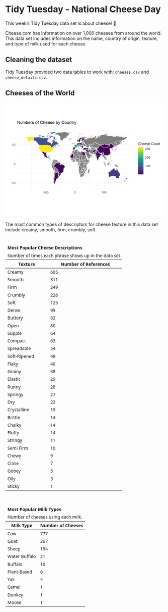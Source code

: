 
<!-- README.md is generated from README.Rmd. Please edit that file -->

# Tidy Tuesday - National Cheese Day

<!-- badges: start -->
<!-- badges: end -->

This week’s Tidy Tuesday data set is about cheese! 🧀

Cheese.com has information on over 1,000 cheeses from around the world.
This data set includes information on the name, country of origin,
texture, and type of milk used for each cheese.

## Cleaning the dataset

Tidy Tuesday provided two data tables to work with: `cheeses.csv` and
`cheese_details.csv`.

## Cheeses of the World

![](README_files/figure-gfm/cheese_map-1.png)<!-- -->

The most common types of descriptors for cheese texture in this data set
include creamy, smooth, firm, crumbly, soft.

<div id="vritnaojof" style="padding-left:0px;padding-right:0px;padding-top:10px;padding-bottom:10px;overflow-x:auto;overflow-y:auto;width:auto;height:auto;">
<style>#vritnaojof table {
  font-family: system-ui, 'Segoe UI', Roboto, Helvetica, Arial, sans-serif, 'Apple Color Emoji', 'Segoe UI Emoji', 'Segoe UI Symbol', 'Noto Color Emoji';
  -webkit-font-smoothing: antialiased;
  -moz-osx-font-smoothing: grayscale;
}
&#10;#vritnaojof thead, #vritnaojof tbody, #vritnaojof tfoot, #vritnaojof tr, #vritnaojof td, #vritnaojof th {
  border-style: none;
}
&#10;#vritnaojof p {
  margin: 0;
  padding: 0;
}
&#10;#vritnaojof .gt_table {
  display: table;
  border-collapse: collapse;
  line-height: normal;
  margin-left: auto;
  margin-right: auto;
  color: #333333;
  font-size: 16px;
  font-weight: normal;
  font-style: normal;
  background-color: #FFFFFF;
  width: auto;
  border-top-style: solid;
  border-top-width: 2px;
  border-top-color: #A8A8A8;
  border-right-style: none;
  border-right-width: 2px;
  border-right-color: #D3D3D3;
  border-bottom-style: solid;
  border-bottom-width: 2px;
  border-bottom-color: #A8A8A8;
  border-left-style: none;
  border-left-width: 2px;
  border-left-color: #D3D3D3;
}
&#10;#vritnaojof .gt_caption {
  padding-top: 4px;
  padding-bottom: 4px;
}
&#10;#vritnaojof .gt_title {
  color: #333333;
  font-size: 125%;
  font-weight: initial;
  padding-top: 4px;
  padding-bottom: 4px;
  padding-left: 5px;
  padding-right: 5px;
  border-bottom-color: #FFFFFF;
  border-bottom-width: 0;
}
&#10;#vritnaojof .gt_subtitle {
  color: #333333;
  font-size: 85%;
  font-weight: initial;
  padding-top: 3px;
  padding-bottom: 5px;
  padding-left: 5px;
  padding-right: 5px;
  border-top-color: #FFFFFF;
  border-top-width: 0;
}
&#10;#vritnaojof .gt_heading {
  background-color: #FFFFFF;
  text-align: center;
  border-bottom-color: #FFFFFF;
  border-left-style: none;
  border-left-width: 1px;
  border-left-color: #D3D3D3;
  border-right-style: none;
  border-right-width: 1px;
  border-right-color: #D3D3D3;
}
&#10;#vritnaojof .gt_bottom_border {
  border-bottom-style: solid;
  border-bottom-width: 2px;
  border-bottom-color: #D3D3D3;
}
&#10;#vritnaojof .gt_col_headings {
  border-top-style: solid;
  border-top-width: 2px;
  border-top-color: #D3D3D3;
  border-bottom-style: solid;
  border-bottom-width: 2px;
  border-bottom-color: #D3D3D3;
  border-left-style: none;
  border-left-width: 1px;
  border-left-color: #D3D3D3;
  border-right-style: none;
  border-right-width: 1px;
  border-right-color: #D3D3D3;
}
&#10;#vritnaojof .gt_col_heading {
  color: #333333;
  background-color: #FFFFFF;
  font-size: 100%;
  font-weight: normal;
  text-transform: inherit;
  border-left-style: none;
  border-left-width: 1px;
  border-left-color: #D3D3D3;
  border-right-style: none;
  border-right-width: 1px;
  border-right-color: #D3D3D3;
  vertical-align: bottom;
  padding-top: 5px;
  padding-bottom: 6px;
  padding-left: 5px;
  padding-right: 5px;
  overflow-x: hidden;
}
&#10;#vritnaojof .gt_column_spanner_outer {
  color: #333333;
  background-color: #FFFFFF;
  font-size: 100%;
  font-weight: normal;
  text-transform: inherit;
  padding-top: 0;
  padding-bottom: 0;
  padding-left: 4px;
  padding-right: 4px;
}
&#10;#vritnaojof .gt_column_spanner_outer:first-child {
  padding-left: 0;
}
&#10;#vritnaojof .gt_column_spanner_outer:last-child {
  padding-right: 0;
}
&#10;#vritnaojof .gt_column_spanner {
  border-bottom-style: solid;
  border-bottom-width: 2px;
  border-bottom-color: #D3D3D3;
  vertical-align: bottom;
  padding-top: 5px;
  padding-bottom: 5px;
  overflow-x: hidden;
  display: inline-block;
  width: 100%;
}
&#10;#vritnaojof .gt_spanner_row {
  border-bottom-style: hidden;
}
&#10;#vritnaojof .gt_group_heading {
  padding-top: 8px;
  padding-bottom: 8px;
  padding-left: 5px;
  padding-right: 5px;
  color: #333333;
  background-color: #FFFFFF;
  font-size: 100%;
  font-weight: initial;
  text-transform: inherit;
  border-top-style: solid;
  border-top-width: 2px;
  border-top-color: #D3D3D3;
  border-bottom-style: solid;
  border-bottom-width: 2px;
  border-bottom-color: #D3D3D3;
  border-left-style: none;
  border-left-width: 1px;
  border-left-color: #D3D3D3;
  border-right-style: none;
  border-right-width: 1px;
  border-right-color: #D3D3D3;
  vertical-align: middle;
  text-align: left;
}
&#10;#vritnaojof .gt_empty_group_heading {
  padding: 0.5px;
  color: #333333;
  background-color: #FFFFFF;
  font-size: 100%;
  font-weight: initial;
  border-top-style: solid;
  border-top-width: 2px;
  border-top-color: #D3D3D3;
  border-bottom-style: solid;
  border-bottom-width: 2px;
  border-bottom-color: #D3D3D3;
  vertical-align: middle;
}
&#10;#vritnaojof .gt_from_md > :first-child {
  margin-top: 0;
}
&#10;#vritnaojof .gt_from_md > :last-child {
  margin-bottom: 0;
}
&#10;#vritnaojof .gt_row {
  padding-top: 8px;
  padding-bottom: 8px;
  padding-left: 5px;
  padding-right: 5px;
  margin: 10px;
  border-top-style: solid;
  border-top-width: 1px;
  border-top-color: #D3D3D3;
  border-left-style: none;
  border-left-width: 1px;
  border-left-color: #D3D3D3;
  border-right-style: none;
  border-right-width: 1px;
  border-right-color: #D3D3D3;
  vertical-align: middle;
  overflow-x: hidden;
}
&#10;#vritnaojof .gt_stub {
  color: #333333;
  background-color: #FFFFFF;
  font-size: 100%;
  font-weight: initial;
  text-transform: inherit;
  border-right-style: solid;
  border-right-width: 2px;
  border-right-color: #D3D3D3;
  padding-left: 5px;
  padding-right: 5px;
}
&#10;#vritnaojof .gt_stub_row_group {
  color: #333333;
  background-color: #FFFFFF;
  font-size: 100%;
  font-weight: initial;
  text-transform: inherit;
  border-right-style: solid;
  border-right-width: 2px;
  border-right-color: #D3D3D3;
  padding-left: 5px;
  padding-right: 5px;
  vertical-align: top;
}
&#10;#vritnaojof .gt_row_group_first td {
  border-top-width: 2px;
}
&#10;#vritnaojof .gt_row_group_first th {
  border-top-width: 2px;
}
&#10;#vritnaojof .gt_summary_row {
  color: #333333;
  background-color: #FFFFFF;
  text-transform: inherit;
  padding-top: 8px;
  padding-bottom: 8px;
  padding-left: 5px;
  padding-right: 5px;
}
&#10;#vritnaojof .gt_first_summary_row {
  border-top-style: solid;
  border-top-color: #D3D3D3;
}
&#10;#vritnaojof .gt_first_summary_row.thick {
  border-top-width: 2px;
}
&#10;#vritnaojof .gt_last_summary_row {
  padding-top: 8px;
  padding-bottom: 8px;
  padding-left: 5px;
  padding-right: 5px;
  border-bottom-style: solid;
  border-bottom-width: 2px;
  border-bottom-color: #D3D3D3;
}
&#10;#vritnaojof .gt_grand_summary_row {
  color: #333333;
  background-color: #FFFFFF;
  text-transform: inherit;
  padding-top: 8px;
  padding-bottom: 8px;
  padding-left: 5px;
  padding-right: 5px;
}
&#10;#vritnaojof .gt_first_grand_summary_row {
  padding-top: 8px;
  padding-bottom: 8px;
  padding-left: 5px;
  padding-right: 5px;
  border-top-style: double;
  border-top-width: 6px;
  border-top-color: #D3D3D3;
}
&#10;#vritnaojof .gt_last_grand_summary_row_top {
  padding-top: 8px;
  padding-bottom: 8px;
  padding-left: 5px;
  padding-right: 5px;
  border-bottom-style: double;
  border-bottom-width: 6px;
  border-bottom-color: #D3D3D3;
}
&#10;#vritnaojof .gt_striped {
  background-color: rgba(128, 128, 128, 0.05);
}
&#10;#vritnaojof .gt_table_body {
  border-top-style: solid;
  border-top-width: 2px;
  border-top-color: #D3D3D3;
  border-bottom-style: solid;
  border-bottom-width: 2px;
  border-bottom-color: #D3D3D3;
}
&#10;#vritnaojof .gt_footnotes {
  color: #333333;
  background-color: #FFFFFF;
  border-bottom-style: none;
  border-bottom-width: 2px;
  border-bottom-color: #D3D3D3;
  border-left-style: none;
  border-left-width: 2px;
  border-left-color: #D3D3D3;
  border-right-style: none;
  border-right-width: 2px;
  border-right-color: #D3D3D3;
}
&#10;#vritnaojof .gt_footnote {
  margin: 0px;
  font-size: 90%;
  padding-top: 4px;
  padding-bottom: 4px;
  padding-left: 5px;
  padding-right: 5px;
}
&#10;#vritnaojof .gt_sourcenotes {
  color: #333333;
  background-color: #FFFFFF;
  border-bottom-style: none;
  border-bottom-width: 2px;
  border-bottom-color: #D3D3D3;
  border-left-style: none;
  border-left-width: 2px;
  border-left-color: #D3D3D3;
  border-right-style: none;
  border-right-width: 2px;
  border-right-color: #D3D3D3;
}
&#10;#vritnaojof .gt_sourcenote {
  font-size: 90%;
  padding-top: 4px;
  padding-bottom: 4px;
  padding-left: 5px;
  padding-right: 5px;
}
&#10;#vritnaojof .gt_left {
  text-align: left;
}
&#10;#vritnaojof .gt_center {
  text-align: center;
}
&#10;#vritnaojof .gt_right {
  text-align: right;
  font-variant-numeric: tabular-nums;
}
&#10;#vritnaojof .gt_font_normal {
  font-weight: normal;
}
&#10;#vritnaojof .gt_font_bold {
  font-weight: bold;
}
&#10;#vritnaojof .gt_font_italic {
  font-style: italic;
}
&#10;#vritnaojof .gt_super {
  font-size: 65%;
}
&#10;#vritnaojof .gt_footnote_marks {
  font-size: 75%;
  vertical-align: 0.4em;
  position: initial;
}
&#10;#vritnaojof .gt_asterisk {
  font-size: 100%;
  vertical-align: 0;
}
&#10;#vritnaojof .gt_indent_1 {
  text-indent: 5px;
}
&#10;#vritnaojof .gt_indent_2 {
  text-indent: 10px;
}
&#10;#vritnaojof .gt_indent_3 {
  text-indent: 15px;
}
&#10;#vritnaojof .gt_indent_4 {
  text-indent: 20px;
}
&#10;#vritnaojof .gt_indent_5 {
  text-indent: 25px;
}
</style>
<table class="gt_table" data-quarto-disable-processing="false" data-quarto-bootstrap="false">
  <thead>
    <tr class="gt_heading">
      <td colspan="2" class="gt_heading gt_title gt_font_normal" style><strong>Most Popular Cheese Descriptions</strong></td>
    </tr>
    <tr class="gt_heading">
      <td colspan="2" class="gt_heading gt_subtitle gt_font_normal gt_bottom_border" style>Number of times each phrase shows up in the data set</td>
    </tr>
    <tr class="gt_col_headings">
      <th class="gt_col_heading gt_columns_bottom_border gt_left" rowspan="1" colspan="1" scope="col" id="Texture">Texture</th>
      <th class="gt_col_heading gt_columns_bottom_border gt_right" rowspan="1" colspan="1" scope="col" id="Number of References">Number of References</th>
    </tr>
  </thead>
  <tbody class="gt_table_body">
    <tr><td headers="texture" class="gt_row gt_left">Creamy</td>
<td headers="count" class="gt_row gt_right">605</td></tr>
    <tr><td headers="texture" class="gt_row gt_left">Smooth</td>
<td headers="count" class="gt_row gt_right">311</td></tr>
    <tr><td headers="texture" class="gt_row gt_left">Firm</td>
<td headers="count" class="gt_row gt_right">249</td></tr>
    <tr><td headers="texture" class="gt_row gt_left">Crumbly</td>
<td headers="count" class="gt_row gt_right">226</td></tr>
    <tr><td headers="texture" class="gt_row gt_left">Soft</td>
<td headers="count" class="gt_row gt_right">125</td></tr>
    <tr><td headers="texture" class="gt_row gt_left">Dense</td>
<td headers="count" class="gt_row gt_right">99</td></tr>
    <tr><td headers="texture" class="gt_row gt_left">Buttery</td>
<td headers="count" class="gt_row gt_right">82</td></tr>
    <tr><td headers="texture" class="gt_row gt_left">Open</td>
<td headers="count" class="gt_row gt_right">80</td></tr>
    <tr><td headers="texture" class="gt_row gt_left">Supple</td>
<td headers="count" class="gt_row gt_right">64</td></tr>
    <tr><td headers="texture" class="gt_row gt_left">Compact</td>
<td headers="count" class="gt_row gt_right">63</td></tr>
    <tr><td headers="texture" class="gt_row gt_left">Spreadable</td>
<td headers="count" class="gt_row gt_right">54</td></tr>
    <tr><td headers="texture" class="gt_row gt_left">Soft-Ripened</td>
<td headers="count" class="gt_row gt_right">48</td></tr>
    <tr><td headers="texture" class="gt_row gt_left">Flaky</td>
<td headers="count" class="gt_row gt_right">40</td></tr>
    <tr><td headers="texture" class="gt_row gt_left">Grainy</td>
<td headers="count" class="gt_row gt_right">38</td></tr>
    <tr><td headers="texture" class="gt_row gt_left">Elastic</td>
<td headers="count" class="gt_row gt_right">29</td></tr>
    <tr><td headers="texture" class="gt_row gt_left">Runny</td>
<td headers="count" class="gt_row gt_right">28</td></tr>
    <tr><td headers="texture" class="gt_row gt_left">Springy</td>
<td headers="count" class="gt_row gt_right">27</td></tr>
    <tr><td headers="texture" class="gt_row gt_left">Dry</td>
<td headers="count" class="gt_row gt_right">23</td></tr>
    <tr><td headers="texture" class="gt_row gt_left">Crystalline</td>
<td headers="count" class="gt_row gt_right">19</td></tr>
    <tr><td headers="texture" class="gt_row gt_left">Brittle</td>
<td headers="count" class="gt_row gt_right">14</td></tr>
    <tr><td headers="texture" class="gt_row gt_left">Chalky</td>
<td headers="count" class="gt_row gt_right">14</td></tr>
    <tr><td headers="texture" class="gt_row gt_left">Fluffy</td>
<td headers="count" class="gt_row gt_right">14</td></tr>
    <tr><td headers="texture" class="gt_row gt_left">Stringy</td>
<td headers="count" class="gt_row gt_right">11</td></tr>
    <tr><td headers="texture" class="gt_row gt_left">Semi Firm</td>
<td headers="count" class="gt_row gt_right">10</td></tr>
    <tr><td headers="texture" class="gt_row gt_left">Chewy</td>
<td headers="count" class="gt_row gt_right">9</td></tr>
    <tr><td headers="texture" class="gt_row gt_left">Close</td>
<td headers="count" class="gt_row gt_right">7</td></tr>
    <tr><td headers="texture" class="gt_row gt_left">Gooey</td>
<td headers="count" class="gt_row gt_right">5</td></tr>
    <tr><td headers="texture" class="gt_row gt_left">Oily</td>
<td headers="count" class="gt_row gt_right">3</td></tr>
    <tr><td headers="texture" class="gt_row gt_left">Sticky</td>
<td headers="count" class="gt_row gt_right">1</td></tr>
  </tbody>
  &#10;  
</table>
</div>
<div id="nfjrevpdfa" style="padding-left:0px;padding-right:0px;padding-top:10px;padding-bottom:10px;overflow-x:auto;overflow-y:auto;width:auto;height:auto;">
<style>#nfjrevpdfa table {
  font-family: system-ui, 'Segoe UI', Roboto, Helvetica, Arial, sans-serif, 'Apple Color Emoji', 'Segoe UI Emoji', 'Segoe UI Symbol', 'Noto Color Emoji';
  -webkit-font-smoothing: antialiased;
  -moz-osx-font-smoothing: grayscale;
}
&#10;#nfjrevpdfa thead, #nfjrevpdfa tbody, #nfjrevpdfa tfoot, #nfjrevpdfa tr, #nfjrevpdfa td, #nfjrevpdfa th {
  border-style: none;
}
&#10;#nfjrevpdfa p {
  margin: 0;
  padding: 0;
}
&#10;#nfjrevpdfa .gt_table {
  display: table;
  border-collapse: collapse;
  line-height: normal;
  margin-left: auto;
  margin-right: auto;
  color: #333333;
  font-size: 16px;
  font-weight: normal;
  font-style: normal;
  background-color: #FFFFFF;
  width: auto;
  border-top-style: solid;
  border-top-width: 2px;
  border-top-color: #A8A8A8;
  border-right-style: none;
  border-right-width: 2px;
  border-right-color: #D3D3D3;
  border-bottom-style: solid;
  border-bottom-width: 2px;
  border-bottom-color: #A8A8A8;
  border-left-style: none;
  border-left-width: 2px;
  border-left-color: #D3D3D3;
}
&#10;#nfjrevpdfa .gt_caption {
  padding-top: 4px;
  padding-bottom: 4px;
}
&#10;#nfjrevpdfa .gt_title {
  color: #333333;
  font-size: 125%;
  font-weight: initial;
  padding-top: 4px;
  padding-bottom: 4px;
  padding-left: 5px;
  padding-right: 5px;
  border-bottom-color: #FFFFFF;
  border-bottom-width: 0;
}
&#10;#nfjrevpdfa .gt_subtitle {
  color: #333333;
  font-size: 85%;
  font-weight: initial;
  padding-top: 3px;
  padding-bottom: 5px;
  padding-left: 5px;
  padding-right: 5px;
  border-top-color: #FFFFFF;
  border-top-width: 0;
}
&#10;#nfjrevpdfa .gt_heading {
  background-color: #FFFFFF;
  text-align: center;
  border-bottom-color: #FFFFFF;
  border-left-style: none;
  border-left-width: 1px;
  border-left-color: #D3D3D3;
  border-right-style: none;
  border-right-width: 1px;
  border-right-color: #D3D3D3;
}
&#10;#nfjrevpdfa .gt_bottom_border {
  border-bottom-style: solid;
  border-bottom-width: 2px;
  border-bottom-color: #D3D3D3;
}
&#10;#nfjrevpdfa .gt_col_headings {
  border-top-style: solid;
  border-top-width: 2px;
  border-top-color: #D3D3D3;
  border-bottom-style: solid;
  border-bottom-width: 2px;
  border-bottom-color: #D3D3D3;
  border-left-style: none;
  border-left-width: 1px;
  border-left-color: #D3D3D3;
  border-right-style: none;
  border-right-width: 1px;
  border-right-color: #D3D3D3;
}
&#10;#nfjrevpdfa .gt_col_heading {
  color: #333333;
  background-color: #FFFFFF;
  font-size: 100%;
  font-weight: normal;
  text-transform: inherit;
  border-left-style: none;
  border-left-width: 1px;
  border-left-color: #D3D3D3;
  border-right-style: none;
  border-right-width: 1px;
  border-right-color: #D3D3D3;
  vertical-align: bottom;
  padding-top: 5px;
  padding-bottom: 6px;
  padding-left: 5px;
  padding-right: 5px;
  overflow-x: hidden;
}
&#10;#nfjrevpdfa .gt_column_spanner_outer {
  color: #333333;
  background-color: #FFFFFF;
  font-size: 100%;
  font-weight: normal;
  text-transform: inherit;
  padding-top: 0;
  padding-bottom: 0;
  padding-left: 4px;
  padding-right: 4px;
}
&#10;#nfjrevpdfa .gt_column_spanner_outer:first-child {
  padding-left: 0;
}
&#10;#nfjrevpdfa .gt_column_spanner_outer:last-child {
  padding-right: 0;
}
&#10;#nfjrevpdfa .gt_column_spanner {
  border-bottom-style: solid;
  border-bottom-width: 2px;
  border-bottom-color: #D3D3D3;
  vertical-align: bottom;
  padding-top: 5px;
  padding-bottom: 5px;
  overflow-x: hidden;
  display: inline-block;
  width: 100%;
}
&#10;#nfjrevpdfa .gt_spanner_row {
  border-bottom-style: hidden;
}
&#10;#nfjrevpdfa .gt_group_heading {
  padding-top: 8px;
  padding-bottom: 8px;
  padding-left: 5px;
  padding-right: 5px;
  color: #333333;
  background-color: #FFFFFF;
  font-size: 100%;
  font-weight: initial;
  text-transform: inherit;
  border-top-style: solid;
  border-top-width: 2px;
  border-top-color: #D3D3D3;
  border-bottom-style: solid;
  border-bottom-width: 2px;
  border-bottom-color: #D3D3D3;
  border-left-style: none;
  border-left-width: 1px;
  border-left-color: #D3D3D3;
  border-right-style: none;
  border-right-width: 1px;
  border-right-color: #D3D3D3;
  vertical-align: middle;
  text-align: left;
}
&#10;#nfjrevpdfa .gt_empty_group_heading {
  padding: 0.5px;
  color: #333333;
  background-color: #FFFFFF;
  font-size: 100%;
  font-weight: initial;
  border-top-style: solid;
  border-top-width: 2px;
  border-top-color: #D3D3D3;
  border-bottom-style: solid;
  border-bottom-width: 2px;
  border-bottom-color: #D3D3D3;
  vertical-align: middle;
}
&#10;#nfjrevpdfa .gt_from_md > :first-child {
  margin-top: 0;
}
&#10;#nfjrevpdfa .gt_from_md > :last-child {
  margin-bottom: 0;
}
&#10;#nfjrevpdfa .gt_row {
  padding-top: 8px;
  padding-bottom: 8px;
  padding-left: 5px;
  padding-right: 5px;
  margin: 10px;
  border-top-style: solid;
  border-top-width: 1px;
  border-top-color: #D3D3D3;
  border-left-style: none;
  border-left-width: 1px;
  border-left-color: #D3D3D3;
  border-right-style: none;
  border-right-width: 1px;
  border-right-color: #D3D3D3;
  vertical-align: middle;
  overflow-x: hidden;
}
&#10;#nfjrevpdfa .gt_stub {
  color: #333333;
  background-color: #FFFFFF;
  font-size: 100%;
  font-weight: initial;
  text-transform: inherit;
  border-right-style: solid;
  border-right-width: 2px;
  border-right-color: #D3D3D3;
  padding-left: 5px;
  padding-right: 5px;
}
&#10;#nfjrevpdfa .gt_stub_row_group {
  color: #333333;
  background-color: #FFFFFF;
  font-size: 100%;
  font-weight: initial;
  text-transform: inherit;
  border-right-style: solid;
  border-right-width: 2px;
  border-right-color: #D3D3D3;
  padding-left: 5px;
  padding-right: 5px;
  vertical-align: top;
}
&#10;#nfjrevpdfa .gt_row_group_first td {
  border-top-width: 2px;
}
&#10;#nfjrevpdfa .gt_row_group_first th {
  border-top-width: 2px;
}
&#10;#nfjrevpdfa .gt_summary_row {
  color: #333333;
  background-color: #FFFFFF;
  text-transform: inherit;
  padding-top: 8px;
  padding-bottom: 8px;
  padding-left: 5px;
  padding-right: 5px;
}
&#10;#nfjrevpdfa .gt_first_summary_row {
  border-top-style: solid;
  border-top-color: #D3D3D3;
}
&#10;#nfjrevpdfa .gt_first_summary_row.thick {
  border-top-width: 2px;
}
&#10;#nfjrevpdfa .gt_last_summary_row {
  padding-top: 8px;
  padding-bottom: 8px;
  padding-left: 5px;
  padding-right: 5px;
  border-bottom-style: solid;
  border-bottom-width: 2px;
  border-bottom-color: #D3D3D3;
}
&#10;#nfjrevpdfa .gt_grand_summary_row {
  color: #333333;
  background-color: #FFFFFF;
  text-transform: inherit;
  padding-top: 8px;
  padding-bottom: 8px;
  padding-left: 5px;
  padding-right: 5px;
}
&#10;#nfjrevpdfa .gt_first_grand_summary_row {
  padding-top: 8px;
  padding-bottom: 8px;
  padding-left: 5px;
  padding-right: 5px;
  border-top-style: double;
  border-top-width: 6px;
  border-top-color: #D3D3D3;
}
&#10;#nfjrevpdfa .gt_last_grand_summary_row_top {
  padding-top: 8px;
  padding-bottom: 8px;
  padding-left: 5px;
  padding-right: 5px;
  border-bottom-style: double;
  border-bottom-width: 6px;
  border-bottom-color: #D3D3D3;
}
&#10;#nfjrevpdfa .gt_striped {
  background-color: rgba(128, 128, 128, 0.05);
}
&#10;#nfjrevpdfa .gt_table_body {
  border-top-style: solid;
  border-top-width: 2px;
  border-top-color: #D3D3D3;
  border-bottom-style: solid;
  border-bottom-width: 2px;
  border-bottom-color: #D3D3D3;
}
&#10;#nfjrevpdfa .gt_footnotes {
  color: #333333;
  background-color: #FFFFFF;
  border-bottom-style: none;
  border-bottom-width: 2px;
  border-bottom-color: #D3D3D3;
  border-left-style: none;
  border-left-width: 2px;
  border-left-color: #D3D3D3;
  border-right-style: none;
  border-right-width: 2px;
  border-right-color: #D3D3D3;
}
&#10;#nfjrevpdfa .gt_footnote {
  margin: 0px;
  font-size: 90%;
  padding-top: 4px;
  padding-bottom: 4px;
  padding-left: 5px;
  padding-right: 5px;
}
&#10;#nfjrevpdfa .gt_sourcenotes {
  color: #333333;
  background-color: #FFFFFF;
  border-bottom-style: none;
  border-bottom-width: 2px;
  border-bottom-color: #D3D3D3;
  border-left-style: none;
  border-left-width: 2px;
  border-left-color: #D3D3D3;
  border-right-style: none;
  border-right-width: 2px;
  border-right-color: #D3D3D3;
}
&#10;#nfjrevpdfa .gt_sourcenote {
  font-size: 90%;
  padding-top: 4px;
  padding-bottom: 4px;
  padding-left: 5px;
  padding-right: 5px;
}
&#10;#nfjrevpdfa .gt_left {
  text-align: left;
}
&#10;#nfjrevpdfa .gt_center {
  text-align: center;
}
&#10;#nfjrevpdfa .gt_right {
  text-align: right;
  font-variant-numeric: tabular-nums;
}
&#10;#nfjrevpdfa .gt_font_normal {
  font-weight: normal;
}
&#10;#nfjrevpdfa .gt_font_bold {
  font-weight: bold;
}
&#10;#nfjrevpdfa .gt_font_italic {
  font-style: italic;
}
&#10;#nfjrevpdfa .gt_super {
  font-size: 65%;
}
&#10;#nfjrevpdfa .gt_footnote_marks {
  font-size: 75%;
  vertical-align: 0.4em;
  position: initial;
}
&#10;#nfjrevpdfa .gt_asterisk {
  font-size: 100%;
  vertical-align: 0;
}
&#10;#nfjrevpdfa .gt_indent_1 {
  text-indent: 5px;
}
&#10;#nfjrevpdfa .gt_indent_2 {
  text-indent: 10px;
}
&#10;#nfjrevpdfa .gt_indent_3 {
  text-indent: 15px;
}
&#10;#nfjrevpdfa .gt_indent_4 {
  text-indent: 20px;
}
&#10;#nfjrevpdfa .gt_indent_5 {
  text-indent: 25px;
}
</style>
<table class="gt_table" data-quarto-disable-processing="false" data-quarto-bootstrap="false">
  <thead>
    <tr class="gt_heading">
      <td colspan="2" class="gt_heading gt_title gt_font_normal" style><strong>Most Popular Milk Types</strong></td>
    </tr>
    <tr class="gt_heading">
      <td colspan="2" class="gt_heading gt_subtitle gt_font_normal gt_bottom_border" style>Number of cheeses using each milk.</td>
    </tr>
    <tr class="gt_col_headings">
      <th class="gt_col_heading gt_columns_bottom_border gt_left" rowspan="1" colspan="1" scope="col" id="Milk Type">Milk Type</th>
      <th class="gt_col_heading gt_columns_bottom_border gt_right" rowspan="1" colspan="1" scope="col" id="Number of Cheeses">Number of Cheeses</th>
    </tr>
  </thead>
  <tbody class="gt_table_body">
    <tr><td headers="milk" class="gt_row gt_left">Cow</td>
<td headers="count" class="gt_row gt_right">777</td></tr>
    <tr><td headers="milk" class="gt_row gt_left">Goat</td>
<td headers="count" class="gt_row gt_right">267</td></tr>
    <tr><td headers="milk" class="gt_row gt_left">Sheep</td>
<td headers="count" class="gt_row gt_right">194</td></tr>
    <tr><td headers="milk" class="gt_row gt_left">Water Buffalo</td>
<td headers="count" class="gt_row gt_right">21</td></tr>
    <tr><td headers="milk" class="gt_row gt_left">Buffalo</td>
<td headers="count" class="gt_row gt_right">10</td></tr>
    <tr><td headers="milk" class="gt_row gt_left">Plant-Based</td>
<td headers="count" class="gt_row gt_right">6</td></tr>
    <tr><td headers="milk" class="gt_row gt_left">Yak</td>
<td headers="count" class="gt_row gt_right">4</td></tr>
    <tr><td headers="milk" class="gt_row gt_left">Camel</td>
<td headers="count" class="gt_row gt_right">1</td></tr>
    <tr><td headers="milk" class="gt_row gt_left">Donkey</td>
<td headers="count" class="gt_row gt_right">1</td></tr>
    <tr><td headers="milk" class="gt_row gt_left">Moose</td>
<td headers="count" class="gt_row gt_right">1</td></tr>
  </tbody>
  &#10;  
</table>
</div>
